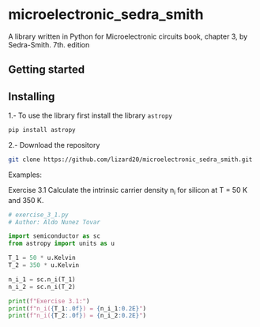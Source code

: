 # microelectronic_sedra_smith
A library written in Python for Microelectronic circuits book, chapter 3, by Sedra-Smith. 7th. edition


## Getting started
## Installing
1.- To use the library first install the library `astropy`
```bash
pip install astropy 
```
2.- Download the repository
```bash
git clone https://github.com/lizard20/microelectronic_sedra_smith.git
```
Examples:

Exercise 3.1 
Calculate the intrinsic carrier density n<sub>i</sub> for silicon at T = 50 K and 350 K.
```python
# exercise_3_1.py
# Author: Aldo Nunez Tovar

import semiconductor as sc
from astropy import units as u 

T_1 = 50 * u.Kelvin
T_2 = 350 * u.Kelvin

n_i_1 = sc.n_i(T_1)
n_i_2 = sc.n_i(T_2)

print(f"Exercise 3.1:")
print(f"n_i({T_1:.0f}) = {n_i_1:0.2E}")
print(f"n_i({T_2:.0f}) = {n_i_2:0.2E}")
```
